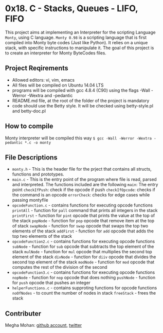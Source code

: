# 0x18. C - Stacks, Queues - LIFO, FIFO

This project aims at implementing an Interpreter for the scripting Language `Monty`, using C language. `Monty 0.98` is a scripting language that is first compiled into Monty byte codes (Just like Python). It relies on a unique stack, with specific instructions to manipulate it. The goal of this project is to create an interpreter for Monty ByteCodes files.

## Project Reqirements

- Allowed editors: vi, vim, emacs
- All files will be compiled on Ubuntu 14.04 LTS
- programs will be compiled with gcc 4.8.4 (C90) using the flags -Wall -Werror -Wextra and -pedantic
- README.md file, at the root of the folder of the project is mandatory
- code should use the Betty style. It will be checked using betty-style.pl and betty-doc.pl

## How to compile

Monty interpreter will be compiled this way
`$ gcc -Wall -Werror -Wextra -pedantic *.c -o monty`

## File Descriptions

- `monty.h` - This is the header file for the prject that contains all structs, functions and prototypes. 
- `main.c` - This is the entry point of the program where file is read, parsed and interpreted. The functions included are the following
	`main`: The entry point
	`checkIfPush`: check if the opcode if push
	`checkIfOpcode`: checks if the command is an opcode
	`errorCheck`: checks for edge cases while passing montyfile
- `opcodeFunction.c` - contains functions for executing opcode functions
	`printAll` - function for `pall` command that prints all integers in the stack
	`printFirst` -  function for `pint` opcode that prints the value at the top of the stack
	`popNode` - function for `pop` opcode that remove item at the top of stack
	`swapNode` - function for `swap` opcode that swaps the top two elements of the stack
	`addFirst` - function for `add` opcode that adds the top two elements of the stack
- `opcodeFunction2.c` - contains functions for executing opcode functions
	`subNode` - function for `sub` opcode that subtracts the top element of the stack
	`mulNode` - function for `mul` opcode that multiplies the second top element of the stack
	`divNode` - function for `diiv` opcode that divides the second top element of the stack
	`modNode` - function for `mod` opcode that computes the rest of the division of the second
- `opcodeFunction3.c` - contains functions for executing opcode functions
	`nopNode` - function for `nop` opcode that does nothing
	`pushNode` - function for `push` opcode that pushes an integer 
- `helperFunctions.c` - contains supproting functions for opcode functions
	`noOfNodes` - to count the number of nodes in stack
	`freeStack` - frees the stack
	
## Contributer

Megha Mohan: [github account](https://github.com/meghamohan), [twitter](https://twitter.com/meghamohan1989)
